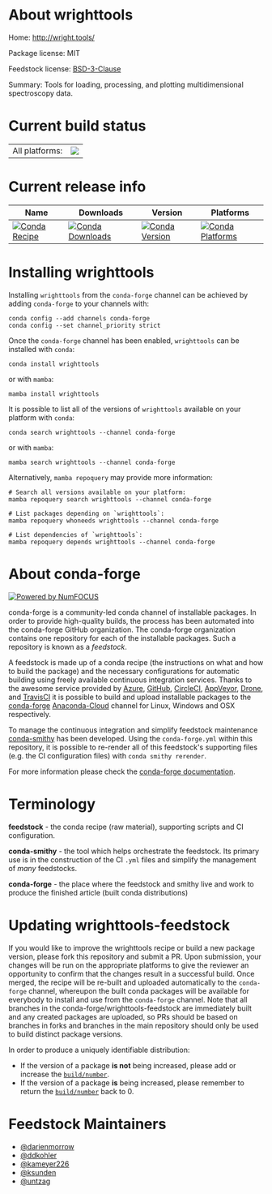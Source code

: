 About wrighttools
=================

Home: http://wright.tools/

Package license: MIT

Feedstock license: [BSD-3-Clause](https://github.com/conda-forge/wrighttools-feedstock/blob/main/LICENSE.txt)

Summary: Tools for loading, processing, and plotting multidimensional spectroscopy data.

Current build status
====================


<table><tr><td>All platforms:</td>
    <td>
      <a href="https://dev.azure.com/conda-forge/feedstock-builds/_build/latest?definitionId=5100&branchName=main">
        <img src="https://dev.azure.com/conda-forge/feedstock-builds/_apis/build/status/wrighttools-feedstock?branchName=main">
      </a>
    </td>
  </tr>
</table>

Current release info
====================

| Name | Downloads | Version | Platforms |
| --- | --- | --- | --- |
| [![Conda Recipe](https://img.shields.io/badge/recipe-wrighttools-green.svg)](https://anaconda.org/conda-forge/wrighttools) | [![Conda Downloads](https://img.shields.io/conda/dn/conda-forge/wrighttools.svg)](https://anaconda.org/conda-forge/wrighttools) | [![Conda Version](https://img.shields.io/conda/vn/conda-forge/wrighttools.svg)](https://anaconda.org/conda-forge/wrighttools) | [![Conda Platforms](https://img.shields.io/conda/pn/conda-forge/wrighttools.svg)](https://anaconda.org/conda-forge/wrighttools) |

Installing wrighttools
======================

Installing `wrighttools` from the `conda-forge` channel can be achieved by adding `conda-forge` to your channels with:

```
conda config --add channels conda-forge
conda config --set channel_priority strict
```

Once the `conda-forge` channel has been enabled, `wrighttools` can be installed with `conda`:

```
conda install wrighttools
```

or with `mamba`:

```
mamba install wrighttools
```

It is possible to list all of the versions of `wrighttools` available on your platform with `conda`:

```
conda search wrighttools --channel conda-forge
```

or with `mamba`:

```
mamba search wrighttools --channel conda-forge
```

Alternatively, `mamba repoquery` may provide more information:

```
# Search all versions available on your platform:
mamba repoquery search wrighttools --channel conda-forge

# List packages depending on `wrighttools`:
mamba repoquery whoneeds wrighttools --channel conda-forge

# List dependencies of `wrighttools`:
mamba repoquery depends wrighttools --channel conda-forge
```


About conda-forge
=================

[![Powered by
NumFOCUS](https://img.shields.io/badge/powered%20by-NumFOCUS-orange.svg?style=flat&colorA=E1523D&colorB=007D8A)](https://numfocus.org)

conda-forge is a community-led conda channel of installable packages.
In order to provide high-quality builds, the process has been automated into the
conda-forge GitHub organization. The conda-forge organization contains one repository
for each of the installable packages. Such a repository is known as a *feedstock*.

A feedstock is made up of a conda recipe (the instructions on what and how to build
the package) and the necessary configurations for automatic building using freely
available continuous integration services. Thanks to the awesome service provided by
[Azure](https://azure.microsoft.com/en-us/services/devops/), [GitHub](https://github.com/),
[CircleCI](https://circleci.com/), [AppVeyor](https://www.appveyor.com/),
[Drone](https://cloud.drone.io/welcome), and [TravisCI](https://travis-ci.com/)
it is possible to build and upload installable packages to the
[conda-forge](https://anaconda.org/conda-forge) [Anaconda-Cloud](https://anaconda.org/)
channel for Linux, Windows and OSX respectively.

To manage the continuous integration and simplify feedstock maintenance
[conda-smithy](https://github.com/conda-forge/conda-smithy) has been developed.
Using the ``conda-forge.yml`` within this repository, it is possible to re-render all of
this feedstock's supporting files (e.g. the CI configuration files) with ``conda smithy rerender``.

For more information please check the [conda-forge documentation](https://conda-forge.org/docs/).

Terminology
===========

**feedstock** - the conda recipe (raw material), supporting scripts and CI configuration.

**conda-smithy** - the tool which helps orchestrate the feedstock.
                   Its primary use is in the construction of the CI ``.yml`` files
                   and simplify the management of *many* feedstocks.

**conda-forge** - the place where the feedstock and smithy live and work to
                  produce the finished article (built conda distributions)


Updating wrighttools-feedstock
==============================

If you would like to improve the wrighttools recipe or build a new
package version, please fork this repository and submit a PR. Upon submission,
your changes will be run on the appropriate platforms to give the reviewer an
opportunity to confirm that the changes result in a successful build. Once
merged, the recipe will be re-built and uploaded automatically to the
`conda-forge` channel, whereupon the built conda packages will be available for
everybody to install and use from the `conda-forge` channel.
Note that all branches in the conda-forge/wrighttools-feedstock are
immediately built and any created packages are uploaded, so PRs should be based
on branches in forks and branches in the main repository should only be used to
build distinct package versions.

In order to produce a uniquely identifiable distribution:
 * If the version of a package **is not** being increased, please add or increase
   the [``build/number``](https://docs.conda.io/projects/conda-build/en/latest/resources/define-metadata.html#build-number-and-string).
 * If the version of a package **is** being increased, please remember to return
   the [``build/number``](https://docs.conda.io/projects/conda-build/en/latest/resources/define-metadata.html#build-number-and-string)
   back to 0.

Feedstock Maintainers
=====================

* [@darienmorrow](https://github.com/darienmorrow/)
* [@ddkohler](https://github.com/ddkohler/)
* [@kameyer226](https://github.com/kameyer226/)
* [@ksunden](https://github.com/ksunden/)
* [@untzag](https://github.com/untzag/)

